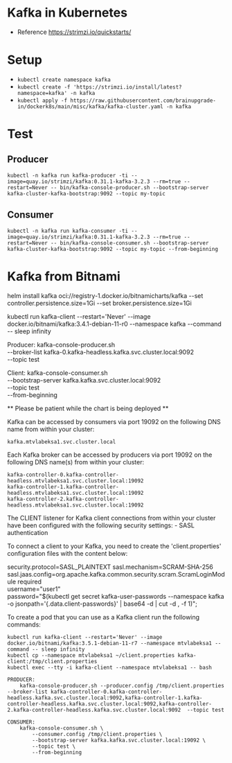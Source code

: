 # Kafka in Kubernetes
- Reference https://strimzi.io/quickstarts/

# Setup
- ``` kubectl create namespace kafka ```
- ```kubectl create -f 'https://strimzi.io/install/latest?namespace=kafka' -n kafka```
- ```kubectl apply -f https://raw.githubusercontent.com/brainupgrade-in/dockerk8s/main/misc/kafka/kafka-cluster.yaml -n kafka``` 

# Test
## Producer
```
kubectl -n kafka run kafka-producer -ti --image=quay.io/strimzi/kafka:0.31.1-kafka-3.2.3 --rm=true --restart=Never -- bin/kafka-console-producer.sh --bootstrap-server kafka-cluster-kafka-bootstrap:9092 --topic my-topic
```

## Consumer
```
kubectl -n kafka run kafka-consumer -ti --image=quay.io/strimzi/kafka:0.31.1-kafka-3.2.3 --rm=true --restart=Never -- bin/kafka-console-consumer.sh --bootstrap-server kafka-cluster-kafka-bootstrap:9092 --topic my-topic --from-beginning
```
# Kafka from Bitnami
helm install kafka oci://registry-1.docker.io/bitnamicharts/kafka --set controller.persistence.size=1Gi --set broker.persistence.size=1Gi

kubectl run kafka-client --restart='Never' --image docker.io/bitnami/kafka:3.4.1-debian-11-r0 --namespace kafka --command -- sleep infinity

Producer:
kafka-console-producer.sh \
            --broker-list kafka-0.kafka-headless.kafka.svc.cluster.local:9092 \
            --topic test

Client:
kafka-console-consumer.sh \
            --bootstrap-server kafka.kafka.svc.cluster.local:9092 \
            --topic test \
            --from-beginning            

** Please be patient while the chart is being deployed **

Kafka can be accessed by consumers via port 19092 on the following DNS name from within your cluster:

    kafka.mtvlabeksa1.svc.cluster.local

Each Kafka broker can be accessed by producers via port 19092 on the following DNS name(s) from within your cluster:

    kafka-controller-0.kafka-controller-headless.mtvlabeksa1.svc.cluster.local:19092
    kafka-controller-1.kafka-controller-headless.mtvlabeksa1.svc.cluster.local:19092
    kafka-controller-2.kafka-controller-headless.mtvlabeksa1.svc.cluster.local:19092

The CLIENT listener for Kafka client connections from within your cluster have been configured with the following security settings:
    - SASL authentication

To connect a client to your Kafka, you need to create the 'client.properties' configuration files with the content below:

security.protocol=SASL_PLAINTEXT
sasl.mechanism=SCRAM-SHA-256
sasl.jaas.config=org.apache.kafka.common.security.scram.ScramLoginModule required \
    username="user1" \
    password="$(kubectl get secret kafka-user-passwords --namespace kafka -o jsonpath='{.data.client-passwords}' | base64 -d | cut -d , -f 1)";

To create a pod that you can use as a Kafka client run the following commands:

    kubectl run kafka-client --restart='Never' --image docker.io/bitnami/kafka:3.5.1-debian-11-r7 --namespace mtvlabeksa1 --command -- sleep infinity
    kubectl cp --namespace mtvlabeksa1 ~/client.properties kafka-client:/tmp/client.properties
    kubectl exec --tty -i kafka-client --namespace mtvlabeksa1 -- bash

    PRODUCER:
        kafka-console-producer.sh --producer.config /tmp/client.properties  --broker-list kafka-controller-0.kafka-controller-headless.kafka.svc.cluster.local:9092,kafka-controller-1.kafka-controller-headless.kafka.svc.cluster.local:9092,kafka-controller-2.kafka-controller-headless.kafka.svc.cluster.local:9092  --topic test

    CONSUMER:
        kafka-console-consumer.sh \
            --consumer.config /tmp/client.properties \
            --bootstrap-server kafka.kafka.svc.cluster.local:19092 \
            --topic test \
            --from-beginning